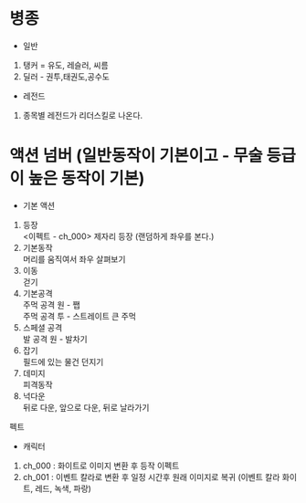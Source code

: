 # 병종
- 일반
1) 탱커 = 유도, 레슬러, 씨름
2) 딜러 - 권투,태권도,공수도
- 레전드
1) 종목별 레전드가 리더스킬로 나온다.

# 액션 넘버 (일반동작이 기본이고 - 무술 등급이 높은 동작이 기본)
- 기본 액션
1. 등장<br>
<이펙트 - ch_000> 제자리 등장 (랜덤하게 좌우를 본다.)<br>
2. 기본동작<br>
머리를 움직여서 좌우 살펴보기<br>
3. 이동<br>
걷기 
4. 기본공격<br>
주먹 공격 원 - 쨉<br>
주먹 공격 투 - 스트레이트 큰 주먹<br>
5. 스페셜 공격<br>
발 공격 원 - 발차기<br>
6. 잡기 <br> 
필드에 있는 물건 던지기<br>
7. 데미지<br>
  피격동작 <ch001>
8. 넉다운<br>
  뒤로 다운,  앞으로 다운,  뒤로 날라가기





펙트
- 캐릭터
1) ch_000 : 화이트로 이미지 변환 후 등작 이펙트 
2) ch_001 : 이벤트 칼라로 변환 후 일정 시간후 원래 이미지로 복귀 (이벤트 칼라 화이트, 레드, 녹색, 파랑)

